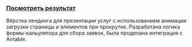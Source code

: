 ### [Посмотреть результат](https://method71.github.io/services-landing/)
Вёрстка лендинга для презентации услуг с использованием анимации загрузки страницы и элементов при прокрутке. Разработана логика формы-кальулятора для сбора заявок, была проделана интеграция с Airtable.
